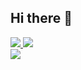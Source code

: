 ## Hi there 👋

<!--
**RebecaSantosb/RebecaSantosb** is a ✨ _special_ ✨ repository because its `README.md` (this file) appears on your GitHub profile.

Here are some ideas to get you started:

- 🔭 I’m currently working on ...
- 🌱 I’m currently learning ...
- 👯 I’m looking to collaborate on ...
- 🤔 I’m looking for help with ...
- 💬 Ask me about ...
- 📫 How to reach me: ...
- 😄 Pronouns: ...
- ⚡ Fun fact: ...
-->
<div>
    <a href="https://beacons.ai/RebecaSantosb">
        <img heigtht="180cm" src="https://github-readme-stats.vercel.app/api?username=RebecaSantosb&show_icons=true&theme=tokyonight&include_allcomits=true&count_private=true">
        <img heigtht="180cm" src="https://github-readme-stats.vercel.app/api/top-langs/?username=RebecaSantosb&layout=compact&langs_count=16&theme=tokyonight">
</div>

<div> 
  <a href="https://www.linkedin.com/in/rebeca-santos26/" target="_blank"><img src="https://img.shields.io/badge/-LinkedIn-%230077B5?style=for-the-badge&logo=linkedin&logoColor=white" target="_blank"></a> 
  
</div>


